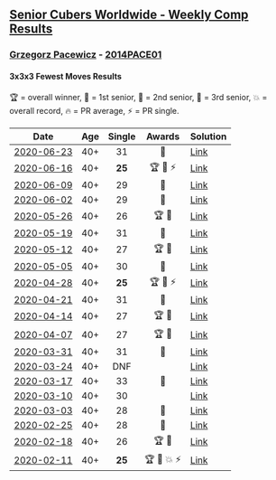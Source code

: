 <style>table {white-space: nowrap;}</style>

## [Senior Cubers Worldwide - Weekly Comp Results](/scw-comp/results/)
### [Grzegorz Pacewicz](../grzegorz_pacewicz.md) - [2014PACE01](https://www.worldcubeassociation.org/persons/2014PACE01?event=333fm)
#### 3x3x3 Fewest Moves Results

🏆 = overall winner, 🥇 = 1st senior, 🥈 = 2nd senior, 🥉 = 3rd senior, 💥 = overall record, 🔥 = PR average, ⚡ = PR single.

| Date | Age | Single | Awards | Solution |
| :--: | :--: | :--: | :--: | :-- |
| [2020-06-23](../../results/333fm/2020-06-23.md) | 40+ | 31 | 🥈 | [Link](https://www.facebook.com/events/284763775909443/permalink/285251059194048/) |
| [2020-06-16](../../results/333fm/2020-06-16.md) | 40+ | **25** | 🏆 🥇 ⚡ | [Link](https://www.facebook.com/events/753945178677521/permalink/756398248432214/) |
| [2020-06-09](../../results/333fm/2020-06-09.md) | 40+ | 29 | 🥇 | [Link](https://www.facebook.com/events/855783411578420/permalink/857203278103100/) |
| [2020-06-02](../../results/333fm/2020-06-02.md) | 40+ | 29 | 🥈 | [Link](https://www.facebook.com/events/3920457157996941/permalink/3929360207106636/) |
| [2020-05-26](../../results/333fm/2020-05-26.md) | 40+ | 26 | 🏆 🥇 | [Link](https://www.facebook.com/events/2622968941252005/permalink/2623152611233638/) |
| [2020-05-19](../../results/333fm/2020-05-19.md) | 40+ | 31 | 🥇 | [Link](https://www.facebook.com/events/568280284126471/permalink/570809837206849/) |
| [2020-05-12](../../results/333fm/2020-05-12.md) | 40+ | 27 | 🏆 🥇 | [Link](https://www.facebook.com/events/2563130363933815/permalink/2568078846772300/) |
| [2020-05-05](../../results/333fm/2020-05-05.md) | 40+ | 30 | 🥇 | [Link](https://www.facebook.com/events/271150663928664/permalink/274713473572383/) |
| [2020-04-28](../../results/333fm/2020-04-28.md) | 40+ | **25** | 🏆 🥇 ⚡ | [Link](https://www.facebook.com/events/339284923718995/permalink/341683326812488/) |
| [2020-04-21](../../results/333fm/2020-04-21.md) | 40+ | 31 | 🥈 | [Link](https://www.facebook.com/events/573932290186676/permalink/575999886646583/) |
| [2020-04-14](../../results/333fm/2020-04-14.md) | 40+ | 27 | 🏆 🥇 | [Link](https://www.facebook.com/events/1537311246473343/permalink/1537775026426965/) |
| [2020-04-07](../../results/333fm/2020-04-07.md) | 40+ | 27 | 🏆 🥇 | [Link](https://www.facebook.com/events/253518435802861/permalink/254351852386186/) |
| [2020-03-31](../../results/333fm/2020-03-31.md) | 40+ | 31 | 🥈 | [Link](https://www.facebook.com/events/511598773063510/permalink/514549682768419/) |
| [2020-03-24](../../results/333fm/2020-03-24.md) | 40+ | DNF |  | [Link](https://www.facebook.com/events/500266387310754/permalink/501735783830481/) |
| [2020-03-17](../../results/333fm/2020-03-17.md) | 40+ | 33 | 🥉 | [Link](https://www.facebook.com/events/210706923625115/permalink/210846356944505/) |
| [2020-03-10](../../results/333fm/2020-03-10.md) | 40+ | 30 |  | [Link](https://www.facebook.com/events/640532176759268/permalink/642597733219379/) |
| [2020-03-03](../../results/333fm/2020-03-03.md) | 40+ | 28 | 🥈 | [Link](https://www.facebook.com/events/235909040903027/permalink/239951957165402/) |
| [2020-02-25](../../results/333fm/2020-02-25.md) | 40+ | 28 | 🥇 | [Link](https://www.facebook.com/events/215751886207638/permalink/216177539498406/) |
| [2020-02-18](../../results/333fm/2020-02-18.md) | 40+ | 26 | 🏆 🥇 | [Link](https://www.facebook.com/groups/1604105099735401/permalink/2146673152145257/) |
| [2020-02-11](../../results/333fm/2020-02-11.md) | 40+ | **25** | 🏆 🥇 💥 ⚡ | [Link](https://www.facebook.com/groups/1604105099735401/permalink/2138923996253506/) |


<!-- Global site tag (gtag.js) - Google Analytics -->
<script async src="https://www.googletagmanager.com/gtag/js?id=UA-86348435-3"></script>
<script>window.dataLayer = window.dataLayer || []; function gtag() {dataLayer.push(arguments);} gtag('js', new Date()); gtag('config', 'UA-86348435-3');</script>
